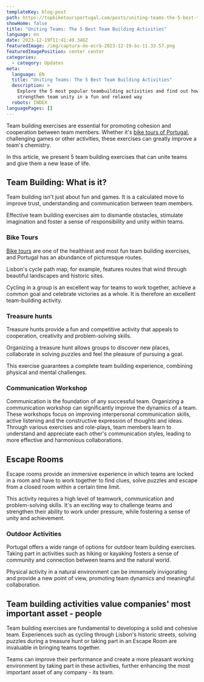 ```yaml
---
templateKey: blog-post
path: https://topbiketoursportugal.com/posts/uniting-teams-the-5-best-team-building-activities/
showHome: false
title: "Uniting Teams: The 5 Best Team Building Activities"
language: en
date: 2023-12-19T11:41:49.346Z
featuredImage: /img/captura-de-ecrã-2023-12-19-às-11.33.57.png
featuredImagePosition: center center
categories:
  - category: Updates
meta:
  language: EN
  title: "Uniting Teams: The 5 Best Team Building Activities"
  description: >
    Explore the 5 most popular teambuilding activities and find out how they can
    strengthen team unity in a fun and relaxed way
  robots: INDEX
languagePages: []
---
```

Team building exercises are essential for promoting cohesion and cooperation between team members. Whether it's [bike tours of Portugal](https://topbiketoursportugal.com/), challenging games or other activities, these exercises can greatly improve a team's chemistry. 

In this article, we present 5 team building exercises that can unite teams and give them a new lease of life.



## Team Building: What is it?

Team building isn't just about fun and games. It is a calculated move to improve trust, understanding and communication between team members. 

Effective team building exercises aim to dismantle obstacles, stimulate imagination and foster a sense of responsibility and unity within teams.

### Bike Tours

[Bike tours](https://topbiketoursportugal.com/passeios-de-bicicleta-portugal/) are one of the healthiest and most fun team building exercises, and Portugal has an abundance of picturesque routes. 

Lisbon's cycle path map, for example, features routes that wind through beautiful landscapes and historic sites. 

Cycling in a group is an excellent way for teams to work together, achieve a common goal and celebrate victories as a whole. It is therefore an excellent team-building activity.

### Treasure hunts

Treasure hunts provide a fun and competitive activity that appeals to cooperation, creativity and problem-solving skills. 

Organizing a treasure hunt allows groups to discover new places, collaborate in solving puzzles and feel the pleasure of pursuing a goal. 

This exercise guarantees a complete team building experience, combining physical and mental challenges.

### Communication Workshop 

Communication is the foundation of any successful team. Organizing a communication workshop can significantly improve the dynamics of a team. These workshops focus on improving interpersonal communication skills, active listening and the constructive expression of thoughts and ideas. Through various exercises and role-plays, team members learn to understand and appreciate each other's communication styles, leading to more effective and harmonious collaborations.

## Escape Rooms

Escape rooms provide an immersive experience in which teams are locked in a room and have to work together to find clues, solve puzzles and escape from a closed room within a certain time limit. 

This activity requires a high level of teamwork, communication and problem-solving skills. It's an exciting way to challenge teams and strengthen their ability to work under pressure, while fostering a sense of unity and achievement.

### Outdoor Activities

Portugal offers a wide range of options for outdoor team building exercises. Taking part in activities such as hiking or kayaking fosters a sense of community and connection between teams and the natural world. 

Physical activity in a natural environment can be immensely invigorating and provide a new point of view, promoting team dynamics and meaningful collaboration.

## Team building activities value companies' most important asset - people

Team building exercises are fundamental to developing a solid and cohesive team. Experiences such as cycling through Lisbon's historic streets, solving puzzles during a treasure hunt or taking part in an Escape Room are invaluable in bringing teams together. 

Teams can improve their performance and create a more pleasant working environment by taking part in these activities, further enhancing the most important asset of any company - its team.